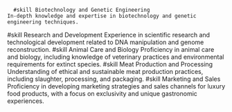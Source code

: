       #skill Biotechnology and Genetic Engineering
	In-depth knowledge and expertise in biotechnology and genetic engineering techniques.
#skill Research and Development
	Experience in scientific research and technological development related to DNA manipulation and genome reconstruction.
#skill Animal Care and Biology
	Proficiency in animal care and biology, including knowledge of veterinary practices and environmental requirements for extinct species.
#skill Meat Production and Processing
	Understanding of ethical and sustainable meat production practices, including slaughter, processing, and packaging.
#skill Marketing and Sales
	Proficiency in developing marketing strategies and sales channels for luxury food products, with a focus on exclusivity and unique gastronomic experiences.

